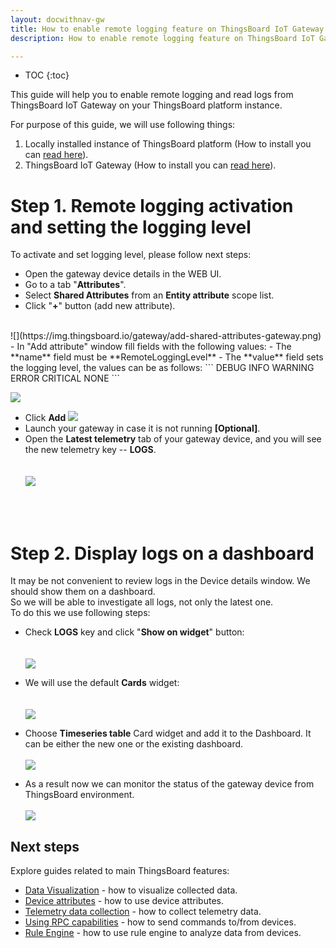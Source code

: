```yaml
---
layout: docwithnav-gw
title: How to enable remote logging feature on ThingsBoard IoT Gateway
description: How to enable remote logging feature on ThingsBoard IoT Gateway

---
```


* TOC
{:toc}

This guide will help you to enable remote logging and read logs from ThingsBoard IoT Gateway on your ThingsBoard platform instance.  

For purpose of this guide, we will use following things:
1. Locally installed instance of ThingsBoard platform (How to install you can [read here](/docs/user-guide/install/installation-options/)).
2. ThingsBoard IoT Gateway (How to install you can [read here](/docs/iot-gateway/installation/)).

# Step 1. Remote logging activation and setting the logging level

To activate and set logging level, please follow next steps:  
   
 - Open the gateway device details in the WEB UI.  
 - Go to a tab "**Attributes**".  
 - Select **Shared Attributes** from an **Entity attribute** scope list.  
 - Click "**+**" button (add new attribute).  
 <br>
  ![](https://img.thingsboard.io/gateway/add-shared-attributes-gateway.png)
 - In "Add attribute" window fill fields with the following values: 
    - The **name** field must be **RemoteLoggingLevel**
    - The **value** field sets the logging level, the values can be as follows:
 ```
 DEBUG
 INFO
 WARNING
 ERROR
 CRITICAL
 NONE
```
  
  ![](https://img.thingsboard.io/gateway/add-remote-logging-level-attribute-1.png)
 - Click **Add**
  ![](https://img.thingsboard.io/gateway/add-remote-logging-level-attribute-2.png)
 - Launch your gateway in case it is not running **[Optional]**.  
 - Open the **Latest telemetry** tab of your gateway device, and you will see the new telemetry key -- **LOGS**.  
  <br><br>
  ![](https://img.thingsboard.io/gateway/logs-telemetry.png)
  <br>
  <br>
  
# Step 2. Display logs on a dashboard

It may be not convenient to review logs in the Device details window. We should show them on a dashboard.  
So we will be able to investigate all logs, not only the latest one.  
To do this we use following steps:
  
  - Check **LOGS** key and click "**Show on widget**" button:  
  <br><br>
  ![](https://img.thingsboard.io/gateway/show-logs-on-widget.png)
 
  - We will use the default **Cards** widget:  
  <br><br>
  ![](https://img.thingsboard.io/gateway/add-logs-to-dashboard.png)
    
  - Choose **Timeseries table** Card widget and add it to the Dashboard. It can be either the new one or the existing dashboard.
  <br><br>
  ![](https://img.thingsboard.io/gateway/create-new-dashboard-for-logs.png)
  
  - As a result now we can monitor the status of the gateway device from ThingsBoard environment.
  <br><br>
  ![](https://img.thingsboard.io/gateway/logs-dashboard.png) 

## Next steps

Explore guides related to main ThingsBoard features:

 - [Data Visualization](/docs/user-guide/visualization/) - how to visualize collected data.
 - [Device attributes](/docs/user-guide/attributes/) - how to use device attributes.
 - [Telemetry data collection](/docs/user-guide/telemetry/) - how to collect telemetry data.
 - [Using RPC capabilities](/docs/user-guide/rpc/) - how to send commands to/from devices.
 - [Rule Engine](/docs/user-guide/rule-engine/) - how to use rule engine to analyze data from devices.

